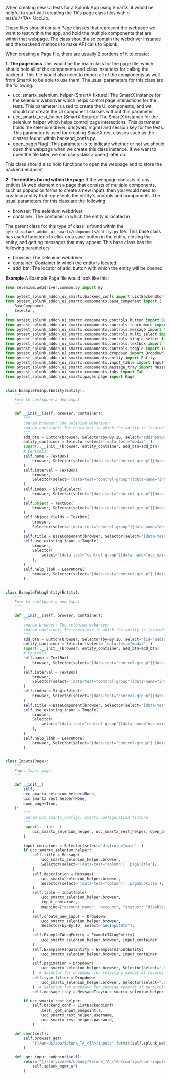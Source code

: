 When creating new UI tests for a Splunk App using SmartX, it would be helpful to start with creating the TA's page class files within test/ui/&lt;TA&gt;_UccLib.

These files should contain Page classes that represent the webpage we want to test within the app, and hold the multiple components that are within that webpage. The class should also contain the webdriver instance and the backend methods to make API calls to Splunk.

When creating a Page file, there are usually 2 portions of it to create:

**1. The page class**
This would be the main class for the page file, which should hold all of the components and class instances for calling the backend.
This file would also need to import all of the components as well from SmartX to be able to use them.
The usual parameters for this class are the following:

 - ucc_smartx_selenium_helper (SmartX fixture): The SmartX instance for the selenium webdriver which helps control page interactions for the tests. This parameter is used to create the UI components, and we should not create the UI component classes without this parameter.
 - ucc_smartx_rest_helper (SmartX fixture): The SmartX instance for the selenium helper which helps control page interactions. This parameter holds the selenium driver, urls(web, mgmt) and session key for the tests. This parameter is used for creating SmartX rest classes such as the classes found within backend_confs.py.
 - open_page(Flag): This parameter is to indicate whether or not we should open this webpage when we create this class instance. If we want to open the file later, we can use &lt;class&gt;.open() later on.

This class should also hold functions to open the webpage and to store the backend endpoint.

**2. The entities found within the page**
If the webpage consists of any entities (A web element on a page that consists of multiple components, such as popups or forms to create a new input). then you would need to create an entity that represents the entity's controls and components.
The usual parameters for this class are the following:

 - browser: The selenium webdriver
 - container: The container in which the entity is located in

The parent class for this type of class is found within the `pytest_splunk_addon_ui_smartx/components/entity.py` file. This base class has useful functions to click on a save button in the entity, closing the entity, and getting messages that may appear.
This base class has the following parameters:

 - browser: The selenium webdriver
 - container: Container in which the entity is located.
 - add_btn: The locator of add_button with which the entity will be opened

**Example**
A Example Page file would look like this:

```python
from selenium.webdriver.common.by import By

from pytest_splunk_addon_ui_smartx.backend_confs import ListBackendConf
from pytest_splunk_addon_ui_smartx.components.base_component import (
    BaseComponent,
    Selector,
)
from pytest_splunk_addon_ui_smartx.components.controls.button import Button
from pytest_splunk_addon_ui_smartx.components.controls.learn_more import LearnMore
from pytest_splunk_addon_ui_smartx.components.controls.message import Message
from pytest_splunk_addon_ui_smartx.components.controls.multi_select import MultiSelect
from pytest_splunk_addon_ui_smartx.components.controls.single_select import SingleSelect
from pytest_splunk_addon_ui_smartx.components.controls.textbox import TextBox
from pytest_splunk_addon_ui_smartx.components.controls.toggle import Toggle
from pytest_splunk_addon_ui_smartx.components.dropdown import Dropdown
from pytest_splunk_addon_ui_smartx.components.entity import Entity
from pytest_splunk_addon_ui_smartx.components.input_table import InputTable
from pytest_splunk_addon_ui_smartx.components.message_tray import MessageTray
from pytest_splunk_addon_ui_smartx.components.tabs import Tab
from pytest_splunk_addon_ui_smartx.pages.page import Page


class ExampleTAInputEntity(Entity):
    """
    Form to configure a new Input
    """

    def __init__(self, browser, container):
        """
        :param browser: The selenium webdriver
        :param container: The container in which the entity is located in
        """
        add_btn = Button(browser, Selector(by=By.ID, select="addInputBtn"))
        entity_container = Selector(select='[data-test="modal"]')
        super().__init__(browser, entity_container, add_btn=add_btn)
        # Controls
        self.name = TextBox(
            browser, Selector(select='[data-test="control-group"][data-name="name"]')
        )
        self.interval = TextBox(
            browser,
            Selector(select='[data-test="control-group"][data-name="interval"]'),
        )
        self.index = SingleSelect(
            browser, Selector(select='[data-test="control-group"][data-name="index"]')
        )
        self.object = TextBox(
            browser, Selector(select='[data-test="control-group"][data-name="object"]')
        )
        self.object_fields = TextBox(
            browser,
            Selector(select='[data-test="control-group"][data-name="object_fields"]'),
        )
        self.title = BaseComponent(browser, Selector(select='[data-test="title"]'))
        self.use_existing_input = Toggle(
            browser,
            Selector(
                select='[data-test="control-group"][data-name="use_existing_checkpoint"]'
            ),
        )
        self.help_link = LearnMore(
            browser, Selector(select='[data-test="control-group"] [data-test="link"]')
        )


class ExampleTALogEntity(Entity):
    """
    Form to configure a new Input
    """

    def __init__(self, browser, container):
        """
        :param browser: The selenium webdriver
        :param container: The container in which the entity is located in
        """
        add_btn = Button(browser, Selector(by=By.ID, select='[id="addInputBtn"]'))
        entity_container = Selector(select='[data-test="modal"]')
        super().__init__(browser, entity_container, add_btn=add_btn)
        # Controls
        self.name = TextBox(
            browser, Selector(select='[data-test="control-group"][data-name="name"]')
        )
        self.interval = TextBox(
            browser,
            Selector(select='[data-test="control-group"][data-name="interval"]'),
        )
        self.index = SingleSelect(
            browser, Selector(select='[data-test="control-group"][data-name="index"]')
        )
        self.title = BaseComponent(browser, Selector(select='[data-test="title"]'))
        self.use_existing_input = Toggle(
            browser,
            Selector(
                select='[data-test="control-group"][data-name="use_existing_checkpoint"]'
            ),
        )
        self.help_link = LearnMore(
            browser, Selector(select='[data-test="control-group"] [data-test="link"]')
        )


class Inputs(Page):
    """
    Page: Input page
    """

    def __init__(
        self,
        ucc_smartx_selenium_helper=None,
        ucc_smartx_rest_helper=None,
        open_page=True,
    ):
        """
        :param ucc_smartx_configs: smartx configuration fixture
        """
        super().__init__(
            ucc_smartx_selenium_helper, ucc_smartx_rest_helper, open_page=True
        )

        input_container = Selector(select='div[role="main"]')
        if ucc_smartx_selenium_helper:
            self.title = Message(
                ucc_smartx_selenium_helper.browser,
                Selector(select='[data-test="column"] .pageTitle'),
            )
            self.description = Message(
                ucc_smartx_selenium_helper.browser,
                Selector(select='[data-test="column"] .pageSubtitle'),
            )
            self.table = InputTable(
                ucc_smartx_selenium_helper.browser,
                input_container,
                mapping={"account_name": "account", "status": "disabled"},
            )
            self.create_new_input = Dropdown(
                ucc_smartx_selenium_helper.browser,
                Selector(by=By.ID, select="addInputBtn"),
            )
            self.ExampleTALogEntity = ExampleTALogEntity(
                ucc_smartx_selenium_helper.browser, input_container
            )
            self.ExampleTAInputEntity = ExampleTAInputEntity(
                ucc_smartx_selenium_helper.browser, input_container
            )
            self.pagination = Dropdown(
                ucc_smartx_selenium_helper.browser, Selector(select=".dropdownPage")
            )  # Selector for dropdown for selecting number of records shown in a single page
            self.type_filter = Dropdown(
                ucc_smartx_selenium_helper.browser, Selector(select=".dropdownInput")
            )  # Selector for dropdown for showing records of perticular input type.
            self.message_tray = MessageTray(ucc_smartx_selenium_helper.browser)

        if ucc_smartx_rest_helper:
            self.backend_conf = ListBackendConf(
                self._get_input_endpoint(),
                ucc_smartx_rest_helper.username,
                ucc_smartx_rest_helper.password,
            )

    def open(self):
        self.browser.get(
            "{}/en-US/app/Splunk_TA_<TA>/inputs".format(self.splunk_web_url)
        )

    def _get_input_endpoint(self):
        return "{}/servicesNS/nobody/Splunk_TA_<TA>/configs/conf-inputs".format(
            self.splunk_mgmt_url
        )

```
